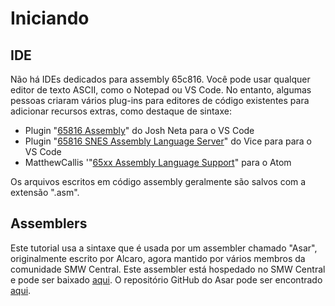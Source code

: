 # Iniciando

## IDE

Não há IDEs dedicados para assembly 65c816. Você pode usar qualquer editor de texto ASCII, como o Notepad ou VS Code. No entanto, algumas pessoas criaram vários plug-ins para editores de código existentes para adicionar recursos extras, como destaque de sintaxe:

* Plugin "[65816 Assembly](https://marketplace.visualstudio.com/items?itemName=joshneta.65816-assembly)" do Josh Neta para o VS Code
* Plugin "[65816 SNES Assembly Language Server](https://marketplace.visualstudio.com/items?itemName=vicerust.snes-asm)" do Vice para para o VS Code
* MatthewCallis '"[65xx Assembly Language Support](https://atom.io/packages/language-65asm)" para o Atom

Os arquivos escritos em código assembly geralmente são salvos com a extensão ".asm".

## Assemblers

Este tutorial usa a sintaxe que é usada por um assembler chamado "Asar", originalmente escrito por Alcaro, agora mantido por vários membros da comunidade SMW Central. Este assembler está hospedado no SMW Central e pode ser baixado [aqui](https://www.smwcentral.net/?p=section&a=details&id=19043). O repositório GitHub do Asar pode ser encontrado [aqui](https://github.com/RPGHacker/asar).
